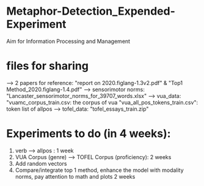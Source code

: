 # Metaphor-Detection_Expended-Experiment
Aim for Information Processing and Management

# files for sharing
--> 2 papers for reference: "report on 2020.figlang-1.3v2.pdf" & "Top1 Method_2020.figlang-1.4.pdf"
--> sensorimotor norms: "Lancaster_sensorimotor_norms_for_39707_words.xlsx"
--> vua_data: 
               "vuamc_corpus_train.csv: the corpus of vua
               "vua_all_pos_tokens_train.csv": token list of allpos
--> tofel_data: 
               "tofel_essays_train.zip"
               
# Experiments to do (in 4 weeks):              
1. verb --> allpos : 1 week
2. VUA Corpus (genre) --> TOFEL Corpus (proficiency): 2 weeks
3. Add random vectors 
4. Compare/integrate top 1 method, enhance the model with modality norms, pay attention to math and plots 2 weeks 
